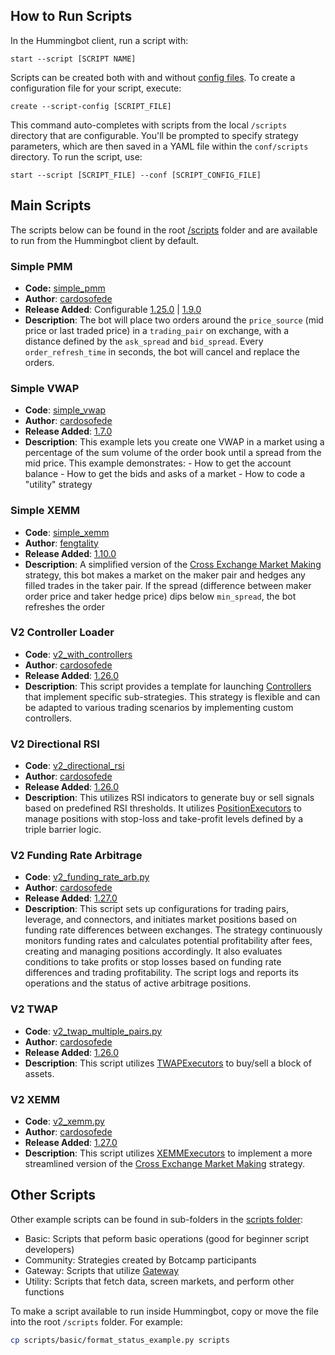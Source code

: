 ## How to Run Scripts

In the Hummingbot client, run a script with:

```
start --script [SCRIPT NAME]
```

Scripts can be created both with and without [config files](/client/config-files/). To create a configuration file for your script, execute:

```shell
create --script-config [SCRIPT_FILE]
```

This command auto-completes with scripts from the local `/scripts` directory that are configurable. You'll be prompted to specify strategy parameters, which are then saved in a YAML file within the `conf/scripts` directory. To run the script, use:

```shell
start --script [SCRIPT_FILE] --conf [SCRIPT_CONFIG_FILE]
```

## Main Scripts

The scripts below can be found in the root [/scripts](https://github.com/hummingbot/hummingbot/tree/development/scripts) folder and are available to run from the Hummingbot client by default.

### Simple PMM

* **Code:** [simple_pmm](https://github.com/hummingbot/hummingbot/blob/development/scripts/simple_pmm.py)
* **Author**:  [cardosofede](https://github.com/cardosofede)
* **Release Added**: Configurable [1.25.0](../release-notes/1.9.0.md) | [1.9.0](../release-notes/1.9.0.md)
* **Description**: The bot will place two orders around the `price_source` (mid price or last traded price) in a `trading_pair` on exchange, with a distance defined by the `ask_spread` and `bid_spread`. Every `order_refresh_time` in seconds, the bot will cancel and replace the orders.


### Simple VWAP

* **Code**: [simple_vwap](https://github.com/hummingbot/hummingbot/blob/development/scripts/simple_vwap.py)
* **Author**: [cardosofede](https://github.com/cardosofede)
* **Release Added**: [1.7.0](../release-notes/1.7.0.md)
* **Description**: This example lets you create one VWAP in a market using a percentage of the sum volume of the order book until a spread from the mid price. This example demonstrates:
      - How to get the account balance
      - How to get the bids and asks of a market
      - How to code a "utility" strategy

### Simple XEMM

* **Code**: [simple_xemm](https://github.com/hummingbot/hummingbot/blob/development/scripts/simple_xemm.py)
* **Author**: [fengtality](https://github.com/fengtality)
* **Release Added**: [1.10.0](../release-notes/1.10.0.md)
* **Description**:  A simplified version of the [Cross Exchange Market Making](/strategies/cross-exchange-market-making/) strategy, this bot makes a market on the maker pair and hedges any filled trades in the taker pair. If the spread (difference between maker order price and taker hedge price) dips below `min_spread`, the bot refreshes the order

### V2 Controller Loader

* **Code**:  [v2_with_controllers](https://github.com/hummingbot/hummingbot/blob/development/scripts/v2_generic_with_controllers.py)
* **Author**:  [cardosofede](https://github.com/cardosofede)
* **Release Added**: [1.26.0](../release-notes/1.26.0.md)
* **Description**: This script provides a template for launching [Controllers](/v2-strategies/controllers) that implement specific sub-strategies. This strategy is flexible and can be adapted to various trading scenarios by implementing custom controllers.

### V2 Directional RSI

* **Code**: [v2_directional_rsi](https://github.com/hummingbot/hummingbot/blob/development/scripts/v2_directional_rsi.py)
* **Author**: [cardosofede](https://github.com/cardosofede)
* **Release Added**: [1.26.0](../release-notes/1.26.0.md)
* **Description**: This utilizes RSI indicators to generate buy or sell signals based on predefined RSI thresholds. It utilizes [PositionExecutors](/v2-strategies/executors/positionexecutor/) to manage positions with stop-loss and take-profit levels defined by a triple barrier logic.

### V2 Funding Rate Arbitrage

* **Code**: [v2_funding_rate_arb.py](https://github.com/hummingbot/hummingbot/blob/development/scripts/v2_funding_rate_arb.py)
* **Author**: [cardosofede](https://github.com/cardosofede)
* **Release Added**: [1.27.0](../release-notes/1.27.0.md)
* **Description**: This script sets up configurations for trading pairs, leverage, and connectors, and initiates market positions based on funding rate differences between exchanges. The strategy continuously monitors funding rates and calculates potential profitability after fees, creating and managing positions accordingly. It also evaluates conditions to take profits or stop losses based on funding rate differences and trading profitability. The script logs and reports its operations and the status of active arbitrage positions.

### V2 TWAP

* **Code**: [v2_twap_multiple_pairs.py](https://github.com/hummingbot/hummingbot/blob/development/scripts/v2_twap_multiple_pairs.py)
* **Author**: [cardosofede](https://github.com/cardosofede)
* **Release Added**: [1.26.0](../release-notes/1.26.0.md)
* **Description**: This script utilizes [TWAPExecutors](/v2-strategies/executors/twapexecutor/) to buy/sell a block of assets. 

### V2 XEMM

* **Code**: [v2_xemm.py](https://github.com/hummingbot/hummingbot/blob/development/scripts/v2_xemm.py)
* **Author**:  [cardosofede](https://github.com/cardosofede)
* **Release Added**: [1.27.0](../release-notes/1.27.0.md)
* **Description**: This script utilizes [XEMMExecutors](/v2-strategies/executors/xemm-executor/) to implement a more streamlined version of the [Cross Exchange Market Making](/strategies/cross-exchange-market-making/) strategy.

## Other Scripts

Other example scripts can be found in sub-folders in the [scripts folder](https://github.com/hummingbot/hummingbot/tree/development/scripts):

* Basic: Scripts that peform basic operations (good for beginner script developers)
* Community: Strategies created by Botcamp participants
* Gateway: Scripts that utilize [Gateway](/gateway)
* Utility: Scripts that fetch data, screen markets, and perform other functions

To make a script available to run inside Hummingbot, copy or move the file into the root `/scripts` folder. For example:

```bash
cp scripts/basic/format_status_example.py scripts
```

